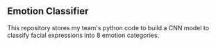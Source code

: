 ## Emotion Classifier

This repository stores my team's python code to build a CNN model to classify facial expressions into 8 emotion categories.
